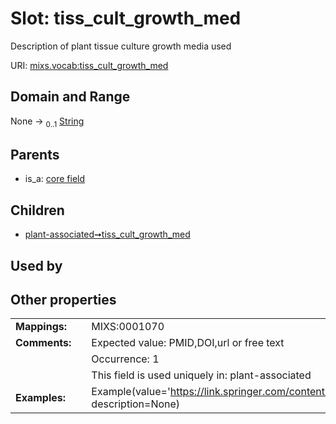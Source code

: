 
# Slot: tiss_cult_growth_med


Description of plant tissue culture growth media used

URI: [mixs.vocab:tiss_cult_growth_med](https://w3id.org/mixs/vocab/tiss_cult_growth_med)


## Domain and Range

None &#8594;  <sub>0..1</sub> [String](types/String.md)

## Parents

 *  is_a: [core field](core_field.md)

## Children

 *  [plant-associated➞tiss_cult_growth_med](plant_associated_tiss_cult_growth_med.md)

## Used by


## Other properties

|  |  |  |
| --- | --- | --- |
| **Mappings:** | | MIXS:0001070 |
| **Comments:** | | Expected value: PMID,DOI,url or free text |
|  | | Occurrence: 1 |
|  | | This field is used uniquely in: plant-associated |
| **Examples:** | | Example(value='https://link.springer.com/content/pdf/10.1007/BF02796489.pdf', description=None) |

